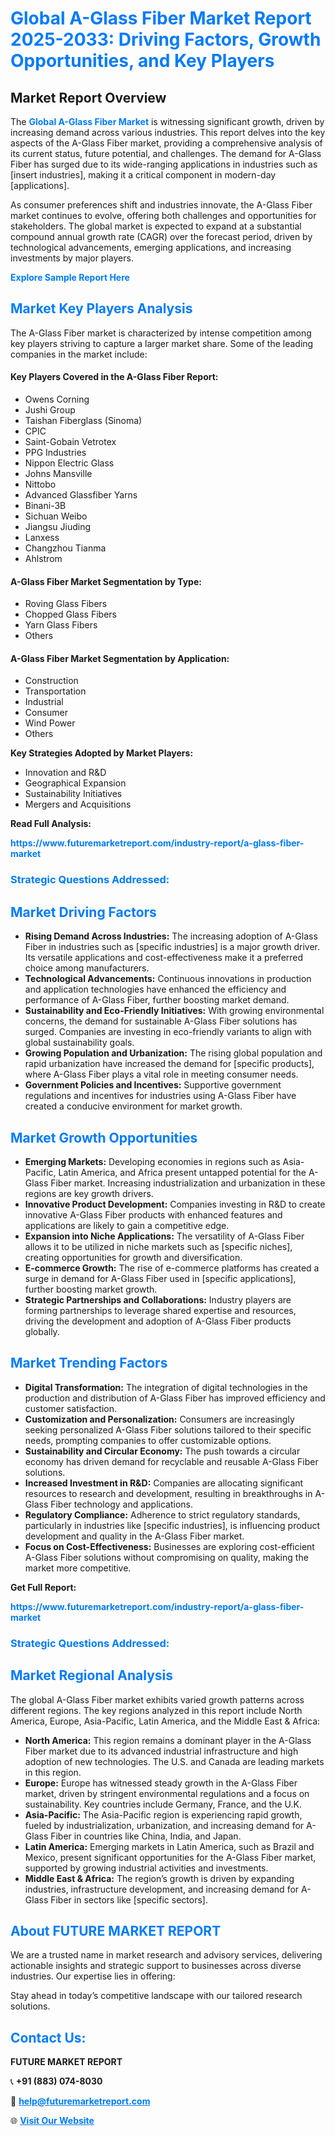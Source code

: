 <h1 style="color: #007BFF;">Global A-Glass Fiber Market Report 2025-2033: Driving Factors, Growth Opportunities, and Key Players</h1>

<section id="overview">
<h2>Market Report Overview</h2>
<p>The <a href="https://www.futuremarketreport.com/industry-report/a-glass-fiber-market" style="color: #007BFF; text-decoration: none;"><strong>Global A-Glass Fiber Market</strong></a> is witnessing significant growth, driven by increasing demand across various industries. This report delves into the key aspects of the A-Glass Fiber market, providing a comprehensive analysis of its current status, future potential, and challenges. The demand for A-Glass Fiber has surged due to its wide-ranging applications in industries such as [insert industries], making it a critical component in modern-day [applications].</p>
<p>As consumer preferences shift and industries innovate, the A-Glass Fiber market continues to evolve, offering both challenges and opportunities for stakeholders. The global market is expected to expand at a substantial compound annual growth rate (CAGR) over the forecast period, driven by technological advancements, emerging applications, and increasing investments by major players.</p>
</section>

<section id="overview">
<p><a href="https://www.futuremarketreport.com/request-sample/reportId=37060" style="color: #007BFF; text-decoration: none;"><strong>Explore Sample Report Here</strong></a></p>
</section>

<section id="key-players">
<h2 style="color: #007BFF;">Market Key Players Analysis</h2>
<p>The A-Glass Fiber market is characterized by intense competition among key players striving to capture a larger market share. Some of the leading companies in the market include:</p>
<h4>Key Players Covered in the A-Glass Fiber Report:</h4>
<ul><li>Owens Corning</li><li>Jushi Group</li><li>Taishan Fiberglass (Sinoma)</li><li>CPIC</li><li>Saint-Gobain Vetrotex</li><li>PPG Industries</li><li>Nippon Electric Glass</li><li>Johns Mansville</li><li>Nittobo</li><li>Advanced Glassfiber Yarns</li><li>Binani-3B</li><li>Sichuan Weibo</li><li>Jiangsu Jiuding</li><li>Lanxess</li><li>Changzhou Tianma</li><li>Ahlstrom</li></ul>
<h4>A-Glass Fiber Market Segmentation by Type:</h4>
<ul><li>Roving Glass Fibers</li><li>Chopped Glass Fibers</li><li>Yarn Glass Fibers</li><li>Others</li></ul>

<h4>A-Glass Fiber Market Segmentation by Application:</h4>
<ul><li>Construction</li><li>Transportation</li><li>Industrial</li><li>Consumer</li><li>Wind Power</li><li>Others</li></ul>
<p><strong>Key Strategies Adopted by Market Players:</strong></p>
<ul>
<li>Innovation and R&D</li>
<li>Geographical Expansion</li>
<li>Sustainability Initiatives</li>
<li>Mergers and Acquisitions</li>
</ul>
</section>

<section>
<p><strong>Read Full Analysis: </strong></p><a href="https://www.futuremarketreport.com/industry-report/a-glass-fiber-market" style="color: #007BFF; text-decoration: none;"><strong>https://www.futuremarketreport.com/industry-report/a-glass-fiber-market</strong></a>
<h3 style="color: #007BFF;">Strategic Questions Addressed:</h3>
</section>

<section id="driving-factors">
<h2 style="color: #007BFF;">Market Driving Factors</h2>
<ul>
<li><strong>Rising Demand Across Industries:</strong> The increasing adoption of A-Glass Fiber in industries such as [specific industries] is a major growth driver. Its versatile applications and cost-effectiveness make it a preferred choice among manufacturers.</li>
<li><strong>Technological Advancements:</strong> Continuous innovations in production and application technologies have enhanced the efficiency and performance of A-Glass Fiber, further boosting market demand.</li>
<li><strong>Sustainability and Eco-Friendly Initiatives:</strong> With growing environmental concerns, the demand for sustainable A-Glass Fiber solutions has surged. Companies are investing in eco-friendly variants to align with global sustainability goals.</li>
<li><strong>Growing Population and Urbanization:</strong> The rising global population and rapid urbanization have increased the demand for [specific products], where A-Glass Fiber plays a vital role in meeting consumer needs.</li>
<li><strong>Government Policies and Incentives:</strong> Supportive government regulations and incentives for industries using A-Glass Fiber have created a conducive environment for market growth.</li>
</ul>
</section>

<section id="growth-opportunities">
<h2 style="color: #007BFF;">Market Growth Opportunities</h2>
<ul>
<li><strong>Emerging Markets:</strong> Developing economies in regions such as Asia-Pacific, Latin America, and Africa present untapped potential for the A-Glass Fiber market. Increasing industrialization and urbanization in these regions are key growth drivers.</li>
<li><strong>Innovative Product Development:</strong> Companies investing in R&D to create innovative A-Glass Fiber products with enhanced features and applications are likely to gain a competitive edge.</li>
<li><strong>Expansion into Niche Applications:</strong> The versatility of A-Glass Fiber allows it to be utilized in niche markets such as [specific niches], creating opportunities for growth and diversification.</li>
<li><strong>E-commerce Growth:</strong> The rise of e-commerce platforms has created a surge in demand for A-Glass Fiber used in [specific applications], further boosting market growth.</li>
<li><strong>Strategic Partnerships and Collaborations:</strong> Industry players are forming partnerships to leverage shared expertise and resources, driving the development and adoption of A-Glass Fiber products globally.</li>
</ul>
</section>

<section id="trending-factors">
<h2 style="color: #007BFF;">Market Trending Factors</h2>
<ul>
<li><strong>Digital Transformation:</strong> The integration of digital technologies in the production and distribution of A-Glass Fiber has improved efficiency and customer satisfaction.</li>
<li><strong>Customization and Personalization:</strong> Consumers are increasingly seeking personalized A-Glass Fiber solutions tailored to their specific needs, prompting companies to offer customizable options.</li>
<li><strong>Sustainability and Circular Economy:</strong> The push towards a circular economy has driven demand for recyclable and reusable A-Glass Fiber solutions.</li>
<li><strong>Increased Investment in R&D:</strong> Companies are allocating significant resources to research and development, resulting in breakthroughs in A-Glass Fiber technology and applications.</li>
<li><strong>Regulatory Compliance:</strong> Adherence to strict regulatory standards, particularly in industries like [specific industries], is influencing product development and quality in the A-Glass Fiber market.</li>
<li><strong>Focus on Cost-Effectiveness:</strong> Businesses are exploring cost-efficient A-Glass Fiber solutions without compromising on quality, making the market more competitive.</li>
</ul>
</section>

<section>
<p><strong>Get Full Report: </strong></p><a href="https://www.futuremarketreport.com/industry-report/a-glass-fiber-market" style="color: #007BFF; text-decoration: none;"><strong>https://www.futuremarketreport.com/industry-report/a-glass-fiber-market</strong></a>
<h3 style="color: #007BFF;">Strategic Questions Addressed:</h3>
</section>


<section id="regional-analysis">
<h2 style="color: #007BFF;">Market Regional Analysis</h2>
<p>The global A-Glass Fiber market exhibits varied growth patterns across different regions. The key regions analyzed in this report include North America, Europe, Asia-Pacific, Latin America, and the Middle East & Africa:</p>
<ul>
<li><strong>North America:</strong> This region remains a dominant player in the A-Glass Fiber market due to its advanced industrial infrastructure and high adoption of new technologies. The U.S. and Canada are leading markets in this region.</li>
<li><strong>Europe:</strong> Europe has witnessed steady growth in the A-Glass Fiber market, driven by stringent environmental regulations and a focus on sustainability. Key countries include Germany, France, and the U.K.</li>
<li><strong>Asia-Pacific:</strong> The Asia-Pacific region is experiencing rapid growth, fueled by industrialization, urbanization, and increasing demand for A-Glass Fiber in countries like China, India, and Japan.</li>
<li><strong>Latin America:</strong> Emerging markets in Latin America, such as Brazil and Mexico, present significant opportunities for the A-Glass Fiber market, supported by growing industrial activities and investments.</li>
<li><strong>Middle East & Africa:</strong> The region’s growth is driven by expanding industries, infrastructure development, and increasing demand for A-Glass Fiber in sectors like [specific sectors].</li>
</ul>
</section>

<footer>
<h2 style="color: #007BFF;">About FUTURE MARKET REPORT</h2>
<p>We are a trusted name in market research and advisory services, delivering actionable insights and strategic support to businesses across diverse industries. Our expertise lies in offering:</p>

<p>Stay ahead in today’s competitive landscape with our tailored research solutions.</p>

<h2 style="color: #007BFF;">Contact Us:</h2>
<p><strong>FUTURE MARKET REPORT</strong></p>
<p>📞 <strong>+91 (883) 074-8030</strong></p>
<p>📧 <strong><a href="mailto:help@futuremarketreport.com" style="color: #007BFF;">help@futuremarketreport.com</a></strong></p>
<p>🌐 <strong><a href="https://www.futuremarketreport.com/" style="color: #007BFF;">Visit Our Website</a></strong></p>
</footer>